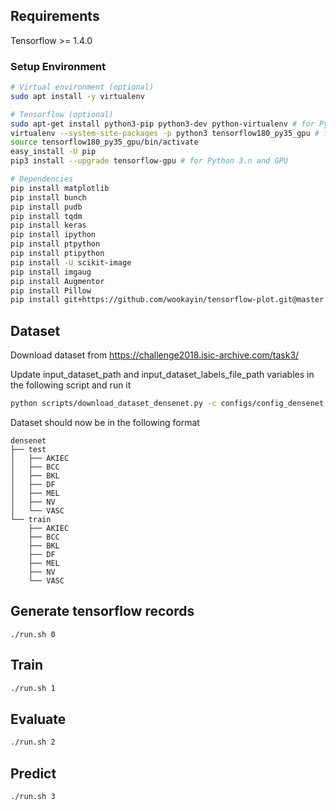 ## Requirements
Tensorflow >= 1.4.0

### Setup Environment
```sh
# Virtual environment (optional)
sudo apt install -y virtualenv

# Tensorflow (optional)
sudo apt-get install python3-pip python3-dev python-virtualenv # for Python 3.n
virtualenv --system-site-packages -p python3 tensorflow180_py35_gpu # for Python 3.n with GPU
source tensorflow180_py35_gpu/bin/activate
easy_install -U pip
pip3 install --upgrade tensorflow-gpu # for Python 3.n and GPU

# Dependencies
pip install matplotlib
pip install bunch
pip install pudb
pip install tqdm
pip install keras
pip install ipython
pip install ptpython
pip install ptipython
pip install -U scikit-image
pip install imgaug
pip install Augmentor
pip install Pillow
pip install git+https://github.com/wookayin/tensorflow-plot.git@master
```

## Dataset
Download dataset from https://challenge2018.isic-archive.com/task3/

Update input_dataset_path and input_dataset_labels_file_path variables in the following script and run it
```sh
python scripts/download_dataset_densenet.py -c configs/config_densenet.json
```
Dataset should now be in the following format
```
densenet
├── test
│   ├── AKIEC
│   ├── BCC
│   ├── BKL
│   ├── DF
│   ├── MEL
│   ├── NV
│   └── VASC
└── train
    ├── AKIEC
    ├── BCC
    ├── BKL
    ├── DF
    ├── MEL
    ├── NV
    └── VASC
```

## Generate tensorflow records
```
./run.sh 0
```

## Train
```sh
./run.sh 1
```

## Evaluate
```sh
./run.sh 2
```

## Predict
```sh
./run.sh 3
```


